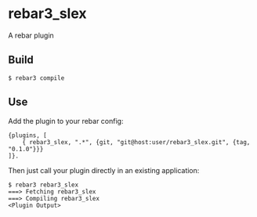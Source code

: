 rebar3_slex
=====

A rebar plugin

Build
-----

    $ rebar3 compile

Use
---

Add the plugin to your rebar config:

    {plugins, [
        { rebar3_slex, ".*", {git, "git@host:user/rebar3_slex.git", {tag, "0.1.0"}}}
    ]}.

Then just call your plugin directly in an existing application:


    $ rebar3 rebar3_slex
    ===> Fetching rebar3_slex
    ===> Compiling rebar3_slex
    <Plugin Output>
